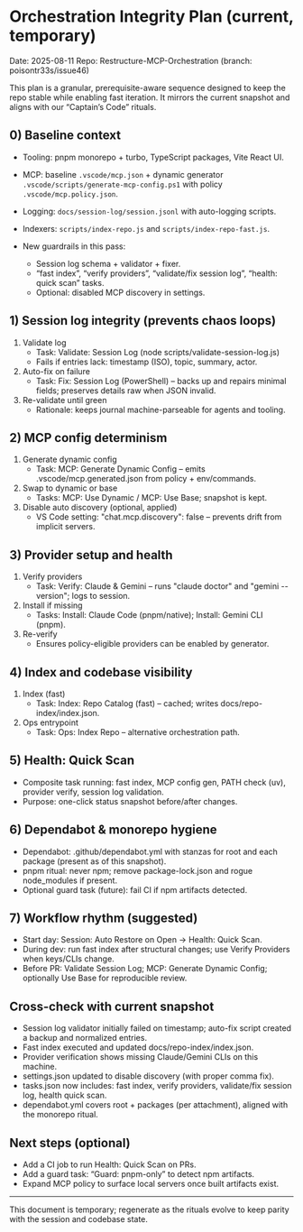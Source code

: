 # Orchestration Integrity Plan (current, temporary)

Date: 2025-08-11
Repo: Restructure-MCP-Orchestration (branch: poisontr33s/issue46)

This plan is a granular, prerequisite-aware sequence designed to keep the repo stable while enabling fast iteration. It mirrors the current snapshot and aligns with our “Captain’s Code” rituals.

## 0) Baseline context

- Tooling: pnpm monorepo + turbo, TypeScript packages, Vite React UI.
- MCP: baseline `.vscode/mcp.json` + dynamic generator `.vscode/scripts/generate-mcp-config.ps1` with policy `.vscode/mcp.policy.json`.
- Logging: `docs/session-log/session.jsonl` with auto-logging scripts.
- Indexers: `scripts/index-repo.js` and `scripts/index-repo-fast.js`.

- New guardrails in this pass:
  - Session log schema + validator + fixer.
  - “fast index”, “verify providers”, “validate/fix session log”, “health: quick scan” tasks.
  - Optional: disabled MCP discovery in settings.

## 1) Session log integrity (prevents chaos loops)

1. Validate log
   - Task: Validate: Session Log (node scripts/validate-session-log.js)
   - Fails if entries lack: timestamp (ISO), topic, summary, actor.
2. Auto-fix on failure
   - Task: Fix: Session Log (PowerShell) – backs up and repairs minimal fields; preserves details raw when JSON invalid.
3. Re-validate until green
   - Rationale: keeps journal machine-parseable for agents and tooling.

## 2) MCP config determinism

1. Generate dynamic config
   - Task: MCP: Generate Dynamic Config – emits .vscode/mcp.generated.json from policy + env/commands.
2. Swap to dynamic or base
   - Tasks: MCP: Use Dynamic / MCP: Use Base; snapshot is kept.
3. Disable auto discovery (optional, applied)
   - VS Code setting: "chat.mcp.discovery": false – prevents drift from implicit servers.

## 3) Provider setup and health

1. Verify providers
   - Task: Verify: Claude & Gemini – runs "claude doctor" and "gemini --version"; logs to session.
2. Install if missing
   - Tasks: Install: Claude Code (pnpm/native); Install: Gemini CLI (pnpm).
3. Re-verify
   - Ensures policy-eligible providers can be enabled by generator.

## 4) Index and codebase visibility

1. Index (fast)
   - Task: Index: Repo Catalog (fast) – cached; writes docs/repo-index/index.json.
2. Ops entrypoint
   - Task: Ops: Index Repo – alternative orchestration path.

## 5) Health: Quick Scan

- Composite task running: fast index, MCP config gen, PATH check (uv), provider verify, session log validation.
- Purpose: one-click status snapshot before/after changes.

## 6) Dependabot & monorepo hygiene

- Dependabot: .github/dependabot.yml with stanzas for root and each package (present as of this snapshot).
- pnpm ritual: never npm; remove package-lock.json and rogue node_modules if present.
- Optional guard task (future): fail CI if npm artifacts detected.

## 7) Workflow rhythm (suggested)

- Start day: Session: Auto Restore on Open → Health: Quick Scan.
- During dev: run fast index after structural changes; use Verify Providers when keys/CLIs change.
- Before PR: Validate Session Log; MCP: Generate Dynamic Config; optionally Use Base for reproducible review.

## Cross-check with current snapshot

- Session log validator initially failed on timestamp; auto-fix script created a backup and normalized entries.
- Fast index executed and updated docs/repo-index/index.json.
- Provider verification shows missing Claude/Gemini CLIs on this machine.
- settings.json updated to disable discovery (with proper comma fix).
- tasks.json now includes: fast index, verify providers, validate/fix session log, health quick scan.
- dependabot.yml covers root + packages (per attachment), aligned with the monorepo ritual.

## Next steps (optional)

- Add a CI job to run Health: Quick Scan on PRs.
- Add a guard task: “Guard: pnpm-only” to detect npm artifacts.
- Expand MCP policy to surface local servers once built artifacts exist.

---

This document is temporary; regenerate as the rituals evolve to keep parity with the session and codebase state.
